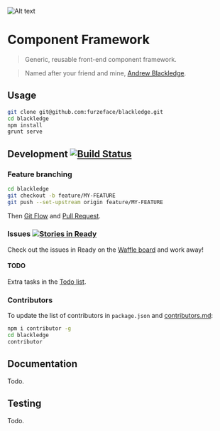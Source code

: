 ![Alt text](https://raw.githubusercontent.com/furzeface/blackledge/master/src/assets/_bb/logo.png "Blackledge component framework")
# Component Framework 

> Generic, reusable front-end component framework. 

> Named after your friend and mine, [Andrew Blackledge](https://twitter.com/andy_blackledge).

## Usage
```sh
git clone git@github.com:furzeface/blackledge.git
cd blackledge
npm install
grunt serve
```

## Development [![Build Status](https://travis-ci.org/furzeface/blackledge.svg?branch=master)](https://travis-ci.org/furzeface/blackledge)
### Feature branching
```sh
cd blackledge
git checkout -b feature/MY-FEATURE
git push --set-upstream origin feature/MY-FEATURE
```
Then [Git Flow](http://nvie.com/posts/a-successful-git-branching-model) and [Pull Request](https://github.com/furzeface/blackledge/compare).

### Issues [![Stories in Ready](https://badge.waffle.io/furzeface/blackledge.png?label=ready&title=Ready)](https://waffle.io/furzeface/blackledge)
Check out the issues in Ready on the [Waffle board](https://waffle.io/furzeface/blackledge) and work away!

#### TODO
Extra tasks in the [Todo list](TODO.md).

### Contributors
To update the list of contributors in `package.json` and [contributors.md](contributors.md):
```sh
npm i contributor -g
cd blackledge
contributor
```

## Documentation
Todo.

## Testing
Todo.

